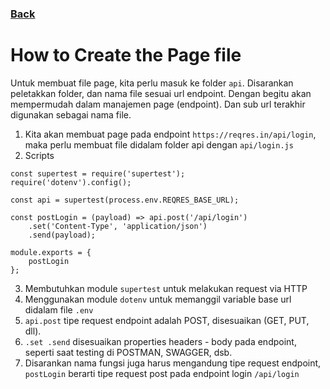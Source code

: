 ### [Back](../docs)
# How to Create the Page file

Untuk membuat file page, kita perlu masuk ke folder `api`. Disarankan peletakkan folder, dan nama file sesuai url endpoint. Dengan begitu akan mempermudah dalam manajemen page (endpoint). Dan sub url terakhir digunakan sebagai nama file.

1. Kita akan membuat page pada endpoint `https://reqres.in/api/login`, maka perlu membuat file didalam folder api dengan `api/login.js`
2. Scripts

```javascripts
const supertest = require('supertest');
require('dotenv').config();

const api = supertest(process.env.REQRES_BASE_URL);

const postLogin = (payload) => api.post('/api/login')
	.set('Content-Type', 'application/json')
	.send(payload);

module.exports = {
	postLogin
};
```

3. Membutuhkan module `supertest` untuk melakukan request via HTTP
4. Menggunakan module `dotenv` untuk memanggil variable base url didalam file `.env`
5. `api.post` tipe request endpoint adalah POST, disesuaikan (GET, PUT, dll).
6. `.set .send` disesuaikan properties headers -  body pada endpoint, seperti saat testing di POSTMAN, SWAGGER, dsb.
7. Disarankan nama fungsi juga harus mengandung tipe request endpoint, `postLogin` berarti tipe request post pada endpoint login `/api/login`
